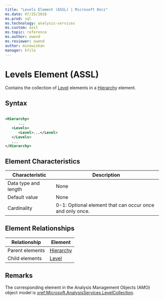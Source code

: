 ```yaml
---
title: "Levels Element (ASSL) | Microsoft Docs"
ms.date: 07/25/2018
ms.prod: sql
ms.technology: analysis-services
ms.custom: assl
ms.topic: reference
ms.author: owend
ms.reviewer: owend
author: minewiskan
manager: kfile
---
```

# Levels Element (ASSL)

  Contains the collection of [Level](objects/level-element-assl.md) elements in a [Hierarchy](objects/hierarchy-element-assl.md) element.  
  
## Syntax  
  
```xml  
  
<Hierarchy>  
      ...  
   <Levels>  
      <Level>...</Level>  
   </Levels>  
   ...  
</Hierarchy>  
```  
  
## Element Characteristics  
  
|Characteristic|Description|  
|--------------------|-----------------|  
|Data type and length|None|  
|Default value|None|  
|Cardinality|0-1: Optional element that can occur once and only once.|  
  
## Element Relationships  
  
|Relationship|Element|  
|------------------|-------------|  
|Parent elements|[Hierarchy](objects/hierarchy-element-assl.md)|  
|Child elements|[Level](objects/level-element-assl.md)|  
  
## Remarks  
 The corresponding element in the Analysis Management Objects (AMO) object model is <xref:Microsoft.AnalysisServices.LevelCollection>.  
